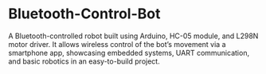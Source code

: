 # Bluetooth-Control-Bot
A Bluetooth-controlled robot built using Arduino, HC-05 module, and L298N motor driver. It allows wireless control of the bot’s movement via a smartphone app, showcasing embedded systems, UART communication, and basic robotics in an easy-to-build project.
